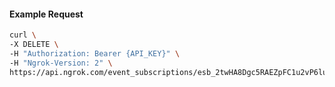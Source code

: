 <!-- Code generated for API Clients. DO NOT EDIT. -->

#### Example Request

```bash
curl \
-X DELETE \
-H "Authorization: Bearer {API_KEY}" \
-H "Ngrok-Version: 2" \
https://api.ngrok.com/event_subscriptions/esb_2twHA8Dgc5RAEZpFC1u2vP6lu9H/sources/ip_policy_updated.v0
```
